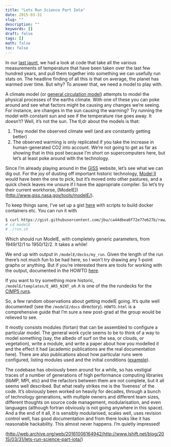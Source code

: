 ```yaml
---
title: "Lets Run Science Part Iota"
date: 2015-03-31
slug: ""
description: ""
keywords: []
draft: false
tags: []
math: false
toc: false
---
```


In our [last jaunt](lets-run-science.md), we had a look at code that take all the various measurements of temperature that have been taken over the last few hundred years, and pull them together into something we can usefully run stats on. The headline finding of all this is that on average, the planet has warmed over time. But why? To answer that, we need a model to play with.

A climate model (or [general circulation model](http://www.ipcc-data.org/guidelines/pages/gcm_guide.html)) attempts to model the physical processes of the earths climate. With one of these you can poke around and see what factors might be causing any changes we’re seeing. For instance, are changes in the sun causing the warming? Try running the model with constant sun and see if the temperature rise goes away. It doesn’t? Well, it’s not the sun. The tl;dr about the models is that:

1. They model the observed climate well (and are constantly getting better)
1. The observed warming is only replicated if you take the increase in human-generated CO2 into account.
We’re not going to get as far as showing that in this post because I’m short on supercomputers here, but let’s at least poke around with the technology.

Since I’m already playing around in the [GISS](http://www.giss.nasa.gov/) website, let’s see what we can dig out. For the joy of dusting off important historic technology, [Model II](http://www.giss.nasa.gov/tools/modelii/) would have been the one to pick, but it’s moved onto other pastures, and a quick check leaves me unsure if I have the appropriate compiler. So let’s try their current workhorse, [ModelE])(http://www.giss.nasa.gov/tools/modelE/).

To keep things sane, I’ve set up a gist [here](https://gist.github.com/jbu/ca44dbea0f72e77e627b) with scripts to build docker containers etc. You can run it with

```bash
$ curl https://gist.githubusercontent.com/jbu/ca44dbea0f72e77e627b/raw/modele.sh | bash
# cd modelE
# ./run.sh
```

Which should run ModelE, with completely generic parameters, from 1949/12/1 to 1950/12/2. It takes a while!

We end up with output in `/modelE/decks/my_run`. Given the length of the run there’s not much fun to be had here, so I won’t try drawing any 1-point graphs or anything. But if you’re interested there are tools for working with the output, documented in the HOWTO [here](https://github.com/addinall/GISS_climate_model/blob/master/doc/HOWTO.html#L1315).

If you want to try something more historic, `/modelE/templates/E_AR5_NINT_oR.R` is one of the the rundecks for the [CIMP5 runs](http://data.giss.nasa.gov/modelE/ar5/).

So, a few random observations about getting modelE going. It’s quite well documented! (see the `/modelE/docs` directory). `HOWTO.html` is a comprehensive guide that I’m sure a new post-grad at the group would be relieved to see.

It mostly consists modules (fortan) that can be assembled to configure a particular model.  The general work cycle seems to be to think of a way to model something (say, the albedo of surf on the sea, or clouds, or vegetation), write a module, and write a paper about how you modelled it and the effect it had (academic publications are the real documentation here). There are also publications about how particular runs were configured, listing modules used and the initial conditions ([example](http://pubs.giss.nasa.gov/docs/2014/2014_Schmidt_etal_3.pdf)).

The codebase has obviously been around for a while, so has vestigial traces of a number of generations of high performance computing libraries (libMP, MPI, etc) and the refactors between them are not complete, but it all seems well described. But what really strikes me is the ‘liveness’ of the code. It’s obviously been worked on heavily for decades, through a bunch of technology generations, with multiple owners and different team sizes, different thoughts on source code management, modularisation, and even languages (although fortran obviously is not going anywhere in this space). And a the end of it all, it is sensibly modularised, scales well, uses revision control well, has good documentation and from there looks like it has reasonable hackability. This almost never happens. I’m quietly impressed!

(http://web.archive.org/web/20161006164942/http://www.lshift.net/blog/2015/03/31/lets-run-science-part-iota/)